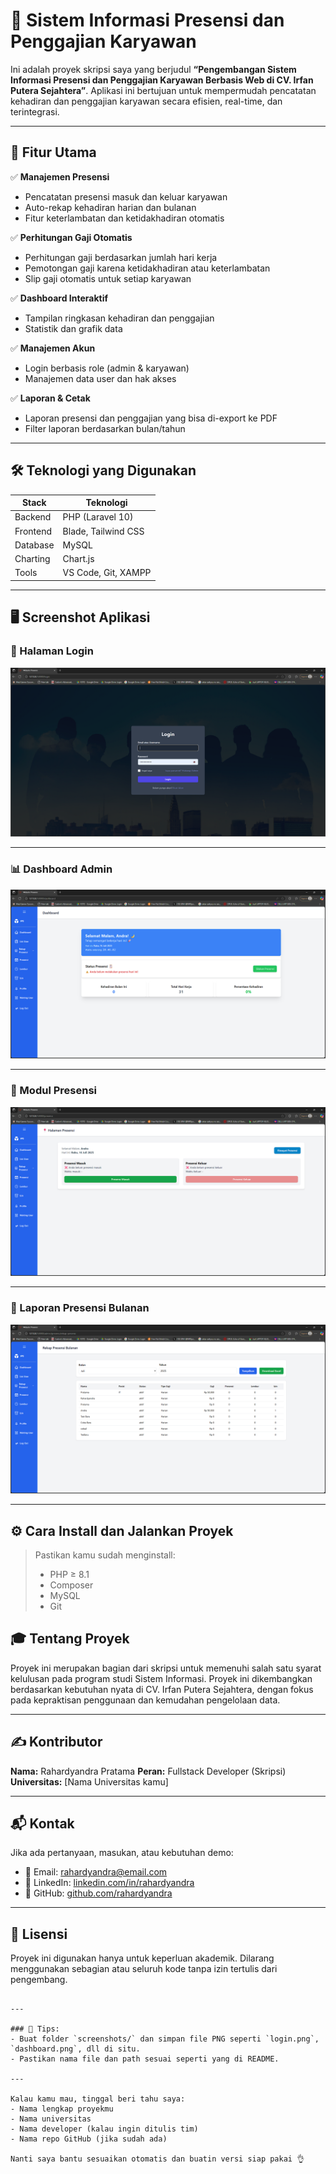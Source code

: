# 💼 Sistem Informasi Presensi dan Penggajian Karyawan

Ini adalah proyek skripsi saya yang berjudul **“Pengembangan Sistem Informasi Presensi dan Penggajian Karyawan Berbasis Web di CV. Irfan Putera Sejahtera”**. Aplikasi ini bertujuan untuk mempermudah pencatatan kehadiran dan penggajian karyawan secara efisien, real-time, dan terintegrasi.

---

## 📌 Fitur Utama

✅ **Manajemen Presensi**
- Pencatatan presensi masuk dan keluar karyawan
- Auto-rekap kehadiran harian dan bulanan
- Fitur keterlambatan dan ketidakhadiran otomatis

✅ **Perhitungan Gaji Otomatis**
- Perhitungan gaji berdasarkan jumlah hari kerja
- Pemotongan gaji karena ketidakhadiran atau keterlambatan
- Slip gaji otomatis untuk setiap karyawan

✅ **Dashboard Interaktif**
- Tampilan ringkasan kehadiran dan penggajian
- Statistik dan grafik data

✅ **Manajemen Akun**
- Login berbasis role (admin & karyawan)
- Manajemen data user dan hak akses

✅ **Laporan & Cetak**
- Laporan presensi dan penggajian yang bisa di-export ke PDF
- Filter laporan berdasarkan bulan/tahun

---

## 🛠️ Teknologi yang Digunakan

| Stack        | Teknologi                        |
|--------------|----------------------------------|
| Backend      | PHP (Laravel 10)                |
| Frontend     | Blade, Tailwind CSS             |
| Database     | MySQL                           |
| Charting     | Chart.js                        |
| Tools        | VS Code, Git, XAMPP             |

---

## 🖥️ Screenshot Aplikasi

### 🔐 Halaman Login
![Login](screenshots/login.png)

---

### 📊 Dashboard Admin
![Dashboard](screenshots/dashboard.png)

---

### 📅 Modul Presensi
![Presensi](screenshots/presensi.png)

---

### 📄 Laporan Presensi Bulanan
![Laporan](screenshots/laporan.png)

---

## ⚙️ Cara Install dan Jalankan Proyek

> Pastikan kamu sudah menginstall:
> - PHP ≥ 8.1
> - Composer
> - MySQL
> - Git


## 🎓 Tentang Proyek

Proyek ini merupakan bagian dari skripsi untuk memenuhi salah satu syarat kelulusan pada program studi Sistem Informasi. Proyek ini dikembangkan berdasarkan kebutuhan nyata di CV. Irfan Putera Sejahtera, dengan fokus pada kepraktisan penggunaan dan kemudahan pengelolaan data.

---

## ✍️ Kontributor

**Nama:** Rahardyandra Pratama
**Peran:** Fullstack Developer (Skripsi)
**Universitas:** \[Nama Universitas kamu]

---

## 📬 Kontak

Jika ada pertanyaan, masukan, atau kebutuhan demo:

* 📧 Email: [rahardyandra@email.com](mailto:rahardyandra@email.com)
* 💼 LinkedIn: [linkedin.com/in/rahardyandra](https://linkedin.com/in/rahardyandra)
* 🐙 GitHub: [github.com/rahardyandra](https://github.com/rahardyandra)

---

## 📃 Lisensi

Proyek ini digunakan hanya untuk keperluan akademik. Dilarang menggunakan sebagian atau seluruh kode tanpa izin tertulis dari pengembang.

```

---

### 📁 Tips:
- Buat folder `screenshots/` dan simpan file PNG seperti `login.png`, `dashboard.png`, dll di situ.
- Pastikan nama file dan path sesuai seperti yang di README.

---

Kalau kamu mau, tinggal beri tahu saya:
- Nama lengkap proyekmu
- Nama universitas
- Nama developer (kalau ingin ditulis tim)
- Nama repo GitHub (jika sudah ada)

Nanti saya bantu sesuaikan otomatis dan buatin versi siap pakai 👌
```

